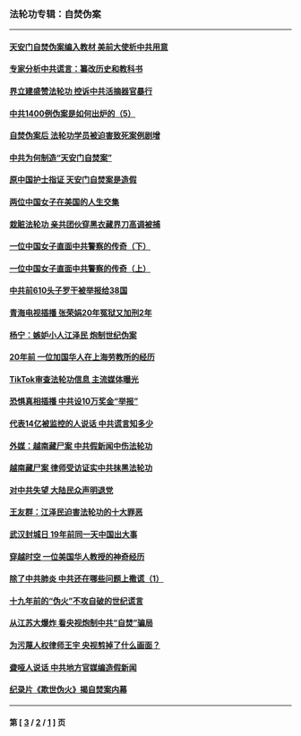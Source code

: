 ### 法轮功专辑：自焚伪案
---
#### [天安门自焚伪案编入教材 美前大使析中共用意](../../pages/nf5562/n13791932.md?10090430) 
#### [专家分析中共谎言：纂改历史和教科书](../../pages/nf5562/n13781542.md?10090430) 
#### [界立建盛赞法轮功 控诉中共活摘器官暴行](../../pages/nf5562/n13781971.md?10090430) 
#### [中共1400例伪案是如何出炉的（5）](../../pages/nf5562/n13226831.md?10090430) 
#### [自焚伪案后 法轮功学员被迫害致死案例剧增](../../pages/nf5562/n13190600.md?10090430) 
#### [中共为何制造“天安门自焚案”](../../pages/nf5562/n13183270.md?10090430) 
#### [原中国护士指证 天安门自焚案是造假](../../pages/nf5562/n13172289.md?10090430) 
#### [两位中国女子在美国的人生交集](../../pages/nf5562/n13156138.md?10090430) 
#### [栽赃法轮功 亲共团伙穿黑衣藏界刀高调被捕](../../pages/nf5562/n13073780.md?10090430) 
#### [一位中国女子直面中共警察的传奇（下）](../../pages/nf5562/n12989706.md?10090430) 
#### [一位中国女子直面中共警察的传奇（上）](../../pages/nf5562/n12985072.md?10090430) 
#### [中共前610头子罗干被举报给38国](../../pages/nf5562/n12975419.md?10090430) 
#### [青海电视插播 张荣娟20年冤狱又加刑2年](../../pages/nf5562/n12738166.md?10090430) 
#### [杨宁：嫉妒小人江泽民 炮制世纪伪案](../../pages/nf5562/n12724108.md?10090430) 
#### [20年前 一位加国华人在上海劳教所的经历](../../pages/nf5562/n12707932.md?10090430) 
#### [TikTok审查法轮功信息 主流媒体曝光](../../pages/nf5562/n12362336.md?10090430) 
#### [恐惧真相插播 中共设10万奖金“举报”](../../pages/nf5562/n12306396.md?10090430) 
#### [代表14亿被监控的人说话 中共谎言知多少](../../pages/nf5562/n12297484.md?10090430) 
#### [外媒：越南藏尸案 中共假新闻中伤法轮功](../../pages/nf5562/n12264411.md?10090430) 
#### [越南藏尸案 律师受访证实中共抹黑法轮功](../../pages/nf5562/n12261878.md?10090430) 
#### [对中共失望 大陆民众声明退党](../../pages/nf5562/n12187315.md?10090430) 
#### [王友群：江泽民迫害法轮功的十大罪恶](../../pages/nf5562/n12169074.md?10090430) 
#### [武汉封城日 19年前同一天中国出大事](../../pages/nf5562/n12150901.md?10090430) 
#### [穿越时空  一位美国华人教授的神奇经历](../../pages/nf5562/n12097460.md?10090430) 
#### [除了中共肺炎 中共还在哪些问题上撒谎（1）](../../pages/nf5562/n11955770.md?10090430) 
#### [十九年前的“伪火”不攻自破的世纪谎言](../../pages/nf5562/n11813238.md?10090430) 
#### [从江苏大爆炸 看央视炮制中共“自焚”骗局](../../pages/nf5562/n11140275.md?10090430) 
#### [为污蔑人权律师王宇 央视剪掉了什么画面？](../../pages/nf5562/n11130142.md?10090430) 
#### [聋哑人说话 中共地方官媒编造假新闻](../../pages/nf5562/n11006067.md?10090430) 
#### [纪录片《欺世伪火》揭自焚案内幕](../../pages/nf5562/n11002664.md?10090430) 

---
#### 第 [ [3](./3.md?10090430) / [2](./2.md?10090430) / [1](./1.md?10090430) ] 页
